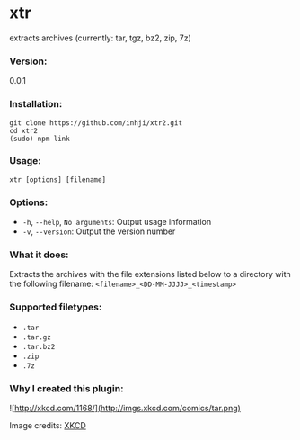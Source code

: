 # xtr

extracts archives (currently: tar, tgz, bz2, zip, 7z)

### Version:
   
0.0.1

### Installation:

```
git clone https://github.com/inhji/xtr2.git
cd xtr2
(sudo) npm link
```

### Usage:
   
`xtr [options] [filename]`

### Options:
   
* `-h`, `--help`, `No arguments`: Output usage information
* `-v`, `--version`: Output the version number

### What it does:
   
Extracts the archives with the file extensions listed below
to a directory with the following filename:
`<filename>_<DD-MM-JJJJ>_<timestamp>`

### Supported filetypes:
   
* `.tar`
* `.tar.gz`
* `.tar.bz2`
* `.zip`
* `.7z`

### Why I created this plugin:

![http://xkcd.com/1168/](http://imgs.xkcd.com/comics/tar.png)

Image credits: [XKCD](http://xkcd.com/ "XKCD")
